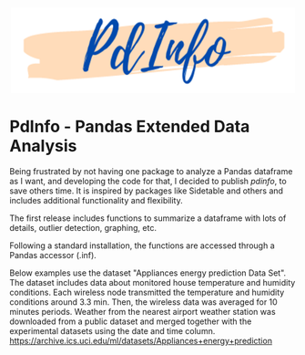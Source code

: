 <!-- ![](img/AnalyticsTitle2.jpg) -->

<p align="center">
  <img width="500" height="150" src="img/PdInfo_logo.png">
</p>

# PdInfo - Pandas Extended Data Analysis

Being frustrated by not having one package to analyze a Pandas dataframe as I want, and developing the code for that, I decided to publish *pdinfo*, to save others time. 
It is inspired by packages like Sidetable and others and includes additional functionality and flexibility.

The first release includes functions to summarize a dataframe with lots of details, outlier detection, graphing, etc.

Following a standard installation, the functions are accessed through a Pandas accessor (.inf).

Below examples use the dataset "Appliances energy prediction Data Set".
The dataset includes data about monitored house temperature and humidity conditions. Each wireless node transmitted the temperature and humidity conditions around 3.3 min. Then, the wireless data was averaged for 10 minutes periods. Weather from the nearest airport weather station was downloaded from a public dataset and merged together with the experimental datasets using the date and time column.  
https://archive.ics.uci.edu/ml/datasets/Appliances+energy+prediction
